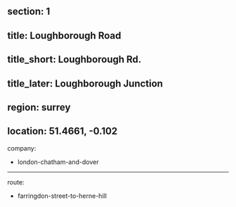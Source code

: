 section: 1
----
title: Loughborough Road
----
title_short: Loughborough Rd.
----
title_later: Loughborough Junction
----
region: surrey
----
location: 51.4661, -0.102
----
company:
- london-chatham-and-dover
----
route:
- farringdon-street-to-herne-hill
